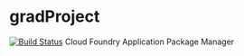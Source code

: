 # gradProject
[![Build Status](https://travis-ci.org/radito3/gradProject.svg?branch=v2)](https://travis-ci.org/radito3/gradProject)
Cloud Foundry Application Package Manager
